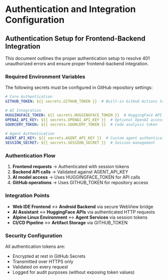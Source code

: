 # Authentication and Integration Configuration

## Authentication Setup for Frontend-Backend Integration

This document outlines the proper authentication setup to resolve 401 unauthorized errors and ensure proper frontend-backend integration.

### Required Environment Variables

The following secrets must be configured in GitHub repository settings:

```yaml
# Core Authentication
GITHUB_TOKEN: ${{ secrets.GITHUB_TOKEN }}  # Built-in GitHub Actions token

# AI Integration
HUGGINGFACE_TOKEN: ${{ secrets.HUGGINGFACE_TOKEN }}  # HuggingFace API access
OPENAI_API_KEY: ${{ secrets.OPENAI_API_KEY }}  # Optional OpenAI access
SOURCERY_TOKEN: ${{ secrets.SOURCERY_TOKEN }}  # Code analysis token

# Agent Authentication
AGENT_API_KEY: ${{ secrets.AGENT_API_KEY }}  # Custom agent authentication
SESSION_SECRET: ${{ secrets.SESSION_SECRET }}  # Session management
```

### Authentication Flow

1. **Frontend requests** → Authenticated with session tokens
2. **Backend API calls** → Validated against AGENT_API_KEY
3. **AI model access** → Uses HUGGINGFACE_TOKEN for API calls
4. **GitHub operations** → Uses GITHUB_TOKEN for repository access

### Integration Points

- **Web IDE Frontend** ↔ **Android Backend** via secure WebView bridge
- **AI Assistant** ↔ **HuggingFace APIs** via authenticated HTTP requests
- **Alpine Linux Environment** ↔ **Agent Services** via session tokens
- **CI/CD Pipeline** ↔ **Artifact Storage** via GITHUB_TOKEN

### Security Configuration

All authentication tokens are:
- Encrypted at rest in GitHub Secrets
- Transmitted over HTTPS only
- Validated on every request
- Logged for audit purposes (without exposing token values)